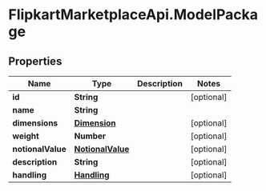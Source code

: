 # FlipkartMarketplaceApi.ModelPackage

## Properties
Name | Type | Description | Notes
------------ | ------------- | ------------- | -------------
**id** | **String** |  | [optional] 
**name** | **String** |  | 
**dimensions** | [**Dimension**](Dimension.md) |  | [optional] 
**weight** | **Number** |  | [optional] 
**notionalValue** | [**NotionalValue**](NotionalValue.md) |  | [optional] 
**description** | **String** |  | [optional] 
**handling** | [**Handling**](Handling.md) |  | [optional] 
